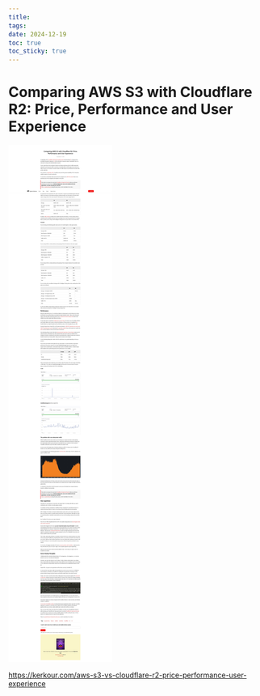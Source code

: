 ```yaml
---
title: 
tags: 
date: 2024-12-19
toc: true
toc_sticky: true
---
```


# Comparing AWS S3 with Cloudflare R2: Price, Performance and User Experience

![](../_asset/2024-11-28-s3vsr2-20241219172534.jpg)


<https://kerkour.com/aws-s3-vs-cloudflare-r2-price-performance-user-experience>